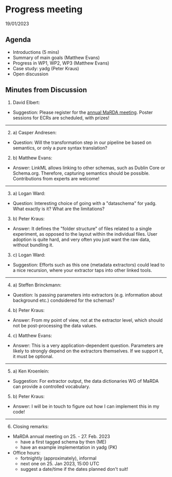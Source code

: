 # Progress meeting

19/01/2023

## Agenda

- Introductions (5 mins)
- Summary of main goals (Matthew Evans)
- Progress in WP1, WP2, WP3 (Matthew Evans)
- Case study: yadg (Peter Kraus)
- Open discussion

## Minutes from Discussion

1. David Elbert:
  - Suggestion: Please register for the [annual MaRDA meeting](https://www.marda-alliance.org/blog-2/marda2023/). Poster sessions for ECRs are scheduled, with prizes!

---

2. a) Casper Andresen:
  - Question: Will the transformation step in our pipeline be based on semantics, or only a pure syntax translation?

2. b) Matthew Evans:
  - Answer: LinkML allows linking to other schemas, such as Dublin Core or Schema.org. Therefore, capturing semantics should be possible. Contributions from experts are welcome!

---

3. a) Logan Ward:
  - Question: Interesting choice of going with a "dataschema" for yadg. What exactly is it? What are the limitations?

3. b) Peter Kraus:
  - Answer: It defines the "folder structure" of files related to a single experiment, as opposed to the layout within the individual files. User adoption is quite hard, and very often you just want the raw data, without bundling it.
 
3. c) Logan Ward:
  - Suggestion: Efforts such as this one (metadata extractors) could lead to a nice recursion, where your extractor taps into other linked tools.
  
---
 
4. a) Steffen Brinckmann:
  - Question: Is passing parameters into extractors (e.g. information about background etc.) condsidered for the schemas?

4. b) Peter Kraus:
  - Answer: From my point of view, not at the extractor level, which should not be post-processing the data values.

4. c) Matthew Evans:
  - Answer: This is a very application-dependent question. Parameters are likely to strongly depend on the extractors themselves. If we support it, it must be optional.
  
---

5. a) Ken Kroenlein:
  - Suggestion: For extractor output, the data dictionaries WG of MaRDA can provide a controlled vocabulary.

5. b) Peter Kraus:
  - Answer: I will be in touch to figure out how I can implement this in my code!

---

6. Closing remarks:
- MaRDA annual meeting on 25. - 27. Feb. 2023
    - have a first tagged schema by then (ME)
    - have an example implementation in yadg (PK)
- Office hours: 
    - fortnightly (approximately), informal
    - next one on 25. Jan 2023, 15:00 UTC
    - suggest a date/time if the dates planned don't suit!
    


